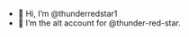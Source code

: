 - 👋 Hi, I’m @thunderredstar1
- 👀 I’m the alt account for @thunder-red-star.

<!---
thunderredstar1/thunderredstar1 is a ✨ special ✨ repository because its `README.md` (this file) appears on your GitHub profile.
You can click the Preview link to take a look at your changes.
--->
